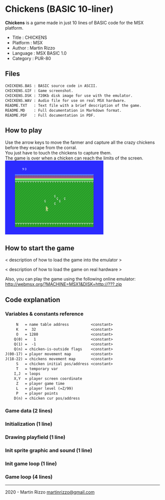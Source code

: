 Chickens (BASIC 10-liner)
=========================

**Chickens** is a game made in just 10 lines of BASIC code for the MSX platform.

* Title    : CHICKENS
* Platform : MSX
* Author   : Martin Rizzo
* Language : MSX BASIC 1.0
* Category : PUR-80

Files
-----

```
CHICKENS.BAS : BASIC source code in ASCII.
CHICKENS.GIF : Game screenshot.
CHICKENS.DSK : 720Kb disk image for use with the emulator.
CHICKENS.WAV : Audio file for use on real MSX hardware.
README.TXT   : Text file with a brief description of the game.
README.MD    : Full documentation in Markdown format.
README.PDF   : Full documentation in PDF.
```


How to play
-----------

Use the arrow keys to move the farmer and capture all the
crazy chickens before they escape from the corral.   
You just have to touch the chickens to capture them.   
The game is over when a chicken can reach the limits of the screen.
![Chickens Game](CHICKENS.GIF)


How to start the game
---------------------

< description of how to load the game into the emulator >

< description of how to load the game on real hardware >

Also, you can play the game using the following online emulator:   
http://webmsx.org/?MACHINE=MSX1&DISK=http://???.zip


Code explanation
----------------

### Variables & constants reference

```
     N   = name table address          <constant>
     K   =  32                         <constant>
     O   = 1280                        <constant>
    Q(0) =   1                         <constant>
    Q(1) =  -1                         <constant>
    Q(n) = chicken-is-outside flags    <constant>
J(00-17) = player movement map         <constant>
J(18-22) = chickens movement map       <constant>
     S   = chicken initial pos/address <constant>
     T   = temporary var
    I,J  = loops
    X,Y  = player screen coordinate
     Z   = player game time
     L   = player level (=Z/99)
     P   = player points
    D(n) = chicken cur pos/address
```

### Game data (2 lines)

### Initialization (1 line)

### Drawing  playfield (1 line)

### Init sprite graphic and sound (1 line)

### Init game loop (1 line)

### Game loop (4 lines)





---

2020 - Martin Rizzo <martinrizzo@gmail.com>

